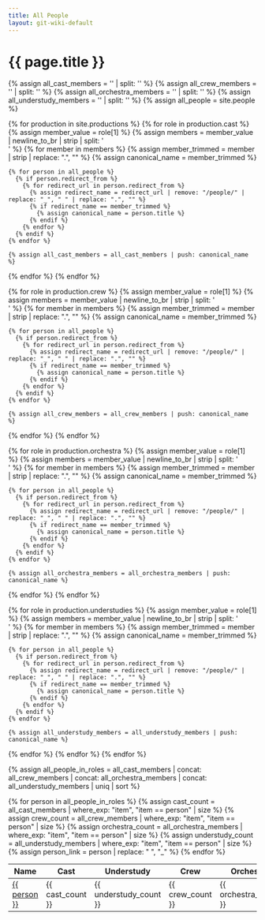 ```yaml
---
title: All People
layout: git-wiki-default
---
```


<h1>{{ page.title }}</h1>

{% assign all_cast_members = '' | split: '' %}
{% assign all_crew_members = '' | split: '' %}
{% assign all_orchestra_members = '' | split: '' %}
{% assign all_understudy_members = '' | split: '' %}
{% assign all_people = site.people %}

{% for production in site.productions %}
{% for role in production.cast %}
{% assign member_value = role[1] %}
{% assign members = member_value | newline_to_br | strip | split: '<br />' %}
{% for member in members %}
{% assign member_trimmed = member | strip | replace: ".", "" %}
{% assign canonical_name = member_trimmed %}

    {% for person in all_people %}
      {% if person.redirect_from %}
        {% for redirect_url in person.redirect_from %}
          {% assign redirect_name = redirect_url | remove: "/people/" | replace: "_", " " | replace: ".", "" %}
          {% if redirect_name == member_trimmed %}
            {% assign canonical_name = person.title %}
          {% endif %}
        {% endfor %}
      {% endif %}
    {% endfor %}

    {% assign all_cast_members = all_cast_members | push: canonical_name %}

{% endfor %}
{% endfor %}

{% for role in production.crew %}
{% assign member_value = role[1] %}
{% assign members = member_value | newline_to_br | strip | split: '<br />' %}
{% for member in members %}
{% assign member_trimmed = member | strip | replace: ".", "" %}
{% assign canonical_name = member_trimmed %}

    {% for person in all_people %}
      {% if person.redirect_from %}
        {% for redirect_url in person.redirect_from %}
          {% assign redirect_name = redirect_url | remove: "/people/" | replace: "_", " " | replace: ".", "" %}
          {% if redirect_name == member_trimmed %}
            {% assign canonical_name = person.title %}
          {% endif %}
        {% endfor %}
      {% endif %}
    {% endfor %}

    {% assign all_crew_members = all_crew_members | push: canonical_name %}

{% endfor %}
{% endfor %}

{% for role in production.orchestra %}
{% assign member_value = role[1] %}
{% assign members = member_value | newline_to_br | strip | split: '<br />' %}
{% for member in members %}
{% assign member_trimmed = member | strip | replace: ".", "" %}
{% assign canonical_name = member_trimmed %}

    {% for person in all_people %}
      {% if person.redirect_from %}
        {% for redirect_url in person.redirect_from %}
          {% assign redirect_name = redirect_url | remove: "/people/" | replace: "_", " " | replace: ".", "" %}
          {% if redirect_name == member_trimmed %}
            {% assign canonical_name = person.title %}
          {% endif %}
        {% endfor %}
      {% endif %}
    {% endfor %}

    {% assign all_orchestra_members = all_orchestra_members | push: canonical_name %}

{% endfor %}
{% endfor %}

{% for role in production.understudies %}
{% assign member_value = role[1] %}
{% assign members = member_value | newline_to_br | strip | split: '<br />' %}
{% for member in members %}
{% assign member_trimmed = member | strip | replace: ".", "" %}
{% assign canonical_name = member_trimmed %}

    {% for person in all_people %}
      {% if person.redirect_from %}
        {% for redirect_url in person.redirect_from %}
          {% assign redirect_name = redirect_url | remove: "/people/" | replace: "_", " " | replace: ".", "" %}
          {% if redirect_name == member_trimmed %}
            {% assign canonical_name = person.title %}
          {% endif %}
        {% endfor %}
      {% endif %}
    {% endfor %}

    {% assign all_understudy_members = all_understudy_members | push: canonical_name %}

{% endfor %}
{% endfor %}
{% endfor %}

{% assign all_people_in_roles = all_cast_members | concat: all_crew_members | concat: all_orchestra_members | concat: all_understudy_members | uniq | sort %}

<table>
  <thead>
    <tr>
      <th>Name</th>
      <th class="header cast">Cast</th>
      <th class="header understudy">Understudy</th>
      <th class="header crew">Crew</th>
      <th class="header orchestra">Orchestra</th>
    </tr>
  </thead>
  <tbody>
    {% for person in all_people_in_roles %}
      {% assign cast_count = all_cast_members | where_exp: "item", "item == person" | size %}
      {% assign crew_count = all_crew_members | where_exp: "item", "item == person" | size %}
      {% assign orchestra_count = all_orchestra_members | where_exp: "item", "item == person" | size %}
      {% assign understudy_count = all_understudy_members | where_exp: "item", "item == person" | size %}
      {% assign person_link = person | replace: " ", "_" %}
      <tr>
        <td>
          <a href="/people/{{ person_link  | replace: ".", "" }}">{{ person }}</a>
        </td>
        <td class="row cast">{{ cast_count }}</td>
        <td class="row undestudy">{{ understudy_count }}</td>
        <td class="row crew">{{ crew_count }}</td>
        <td class="row orchestra">{{ orchestra_count }}</td>
      </tr>
    {% endfor %}
  </tbody>
</table>
